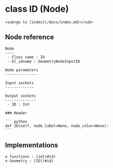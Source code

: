 # class ID (Node)

    <sub>go to [index](/docs/index.md)</sub>
    
## Node reference

    Node
    ----
     - Class name : ID
     - bl_idname : GeometryNodeInputID
    
    Node parameters
    ---------------
    
    Input sockets
    -------------
    
    Output sockets
    --------------
     - ID : Int
    
    ### Header

    ``` python
    def ID(self, node_label=None, node_color=None):
    ```
    
## Implementations

    o functions : [id](#id)
    o Geometry : [ID](#id) 
    
    
